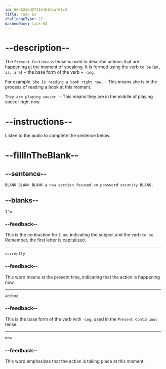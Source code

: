 ```yaml
---
id: 66b52d5d274164b1bbaf61c3
title: Task 63
challengeType: 22
dashedName: task-63
---
```


<!-- (Audio) Brian: I'm currently adding a new section focused on password security now. -->

# --description--

The `Present Continuous` tense is used to describe actions that are happening at the moment of speaking. It is formed using the verb `to be` (`am, is, are`) + the base form of the verb + `-ing`.

For example:
`She is reading a book right now.` - This means she is in the process of reading a book at this moment.

`They are playing soccer.` - This means they are in the middle of playing soccer right now.

# --instructions--

Listen to the audio to complete the sentence below.

# --fillInTheBlank--

## --sentence--

`BLANK BLANK BLANK a new section focused on password security BLANK.`

## --blanks--

`I'm`

### --feedback--

This is the contraction for `I am`, indicating the subject and the verb `to be`. Remember, the first letter is capitalized. 

---

`currently`

### --feedback--

This word means at the present time, indicating that the action is happening now.

---

`adding`

### --feedback--

This is the base form of the verb with `-ing`, used in the `Present Continuous` tense.

---

`now`

### --feedback--

This word emphasizes that the action is taking place at this moment.
